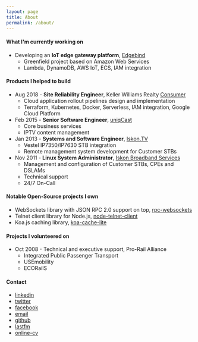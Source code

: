 ```yaml
---
layout: page
title: About
permalink: /about/
---
```


#### What I'm currently working on
- Developing an **IoT edge gateway platform**, <a href="https://www.edgebind.io">Edgebind</a>
  - Greenfield project based on Amazon Web Services
  - Lambda, DynamoDB, AWS IoT, ECS, IAM integration

#### Products I helped to build
- Aug 2018 - **Site Reliability Engineer**, Keller Williams Realty <a href="https://apps.apple.com/us/app/kw-buy-sell-real-estate/id652512924">Consumer</a>
  - Cloud application rollout pipelines design and implementation
  - Terraform, Kubernetes, Docker, Serverless, IAM integration, Google Cloud Platform
- Feb 2015 - **Senior Software Engineer**, <a href="https://www.uniqcast.com">uniqCast</a>
  - Core business services
  - IPTV content management
- Jan 2013 - **Systems and Software Engineer**, <a href="https://www.iskon.hr/Iskon.TV-najpametnija-i-najmodernija-televizija">Iskon.TV</a>
  - Vestel IP7350/IP7630 STB integration
  - Remote management system development for Customer STBs
- Nov 2011 - **Linux System Administrator**, <a href="https://www.iskon.hr">Iskon Broadband Services</a>
  - Management and configuration of Customer STBs, CPEs and DSLAMs
  - Technical support
  - 24/7 On-Call

#### Notable Open-Source projects I own
- WebSockets library with JSON RPC 2.0 support on top, <a href="https://github.com/elpheria/rpc-websockets">rpc-websockets</a>
- Telnet client library for Node.js, <a href="https://github.com/mkozjak/node-telnet-client">node-telnet-client</a>
- Koa.js caching library, <a href="https://github.com/mkozjak/koa-cache-lite">koa-cache-lite</a>

#### Projects I volunteered on
- Oct 2008 - Technical and executive support, Pro-Rail Alliance
  - Integrated Public Passenger Transport
  - USEmobility
  - ECORailS

#### Contact
- <a target="_blank" href="https://www.linkedin.com/in/{{ site.linkedin_username }}">linkedin</a>
- <a target="_blank" href="https://www.twitter.com/{{ site.twitter_username }}">twitter</a>
- <a target="_blank" href="http://fb.me/{{ site.facebook_username }}">facebook</a>
- <a href="mailto:kozjakm1@gmail.com" target="_blank">email</a>
- <a target="_blank" href="https://www.github.com/{{ site.github_username }}">github</a>
- <a target="_blank" href="https://www.last.fm/user/{{ site.lastfm_username }}">lastfm</a>
- <a target="_blank" href="https://mario.kozjak.io/online-cv">online-cv</a>
